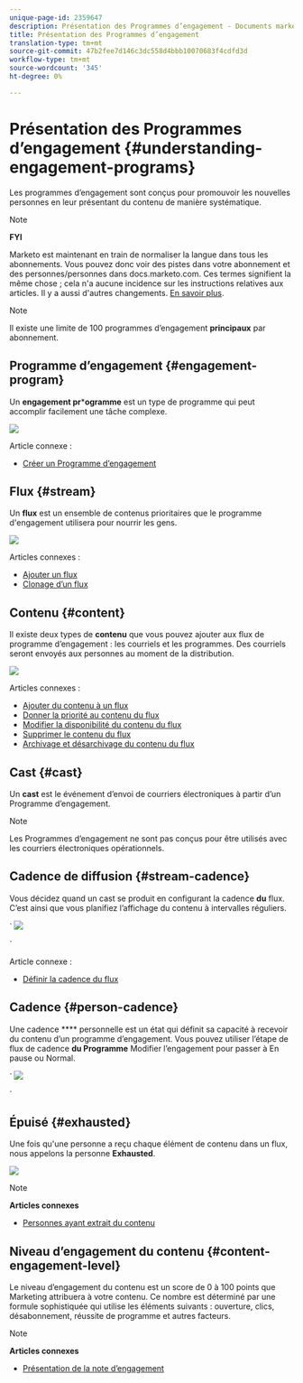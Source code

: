 ```yaml
---
unique-page-id: 2359647
description: Présentation des Programmes d’engagement - Documents marketing - Documentation du produit
title: Présentation des Programmes d’engagement
translation-type: tm+mt
source-git-commit: 47b2fee7d146c3dc558d4bbb10070683f4cdfd3d
workflow-type: tm+mt
source-wordcount: '345'
ht-degree: 0%

---
```



# Présentation des Programmes d’engagement {#understanding-engagement-programs}

Les programmes d’engagement sont conçus pour promouvoir les nouvelles personnes en leur présentant du contenu de manière systématique.

>[!NOTE]
>
>**FYI**
>
>Marketo est maintenant en train de normaliser la langue dans tous les abonnements. Vous pouvez donc voir des pistes dans votre abonnement et des personnes/personnes dans docs.marketo.com. Ces termes signifient la même chose ; cela n&#39;a aucune incidence sur les instructions relatives aux articles. Il y a aussi d&#39;autres changements. [En savoir plus](http://docs.marketo.com/display/DOCS/Updates+to+Marketo+Terminology).

>[!NOTE]
>
>Il existe une limite de 100 programmes d’engagement **principaux** par abonnement.

## Programme d’engagement {#engagement-program}

Un **engagement pr*****ogramme** est un type de programme qui peut accomplir facilement une tâche complexe.

![](assets/image2014-9-15-15-3a24-3a57.png)

Article connexe :

* [Créer un Programme d’engagement](create-an-engagement-program.md)

## Flux {#stream}

Un **flux** est un ensemble de contenus prioritaires que le programme d&#39;engagement utilisera pour nourrir les gens.

![](assets/image2014-9-15-15-3a25-3a4.png)

Articles connexes :

* [Ajouter un flux](add-a-stream.md)
* [Clonage d’un flux](../../../../product-docs/email-marketing/drip-nurturing/engagement-program-streams/clone-a-stream.md)

## Contenu {#content}

Il existe deux types de **contenu** que vous pouvez ajouter aux flux de programme d’engagement : les courriels et les programmes. Des courriels seront envoyés aux personnes au moment de la distribution.

![](assets/image2014-9-15-15-3a25-3a18.png)

Articles connexes :

* [Ajouter du contenu à un flux](add-content-to-a-stream.md)
* [Donner la priorité au contenu du flux](../../../../product-docs/email-marketing/drip-nurturing/using-stream-content/prioritize-stream-content.md)
* [Modifier la disponibilité du contenu du flux](../../../../product-docs/email-marketing/drip-nurturing/using-stream-content/edit-availability-of-stream-content.md)
* [Supprimer le contenu du flux](../../../../product-docs/email-marketing/drip-nurturing/using-stream-content/remove-stream-content.md)
* [Archivage et désarchivage du contenu du flux](../../../../product-docs/email-marketing/drip-nurturing/using-stream-content/archive-and-unarchive-stream-content.md)

## Cast {#cast}

Un **cast** est le événement d’envoi de courriers électroniques à partir d’un Programme d’engagement.

>[!NOTE]
>
>Les Programmes d’engagement ne sont pas conçus pour être utilisés avec les courriers électroniques opérationnels.

## Cadence de diffusion {#stream-cadence}

Vous décidez quand un cast se produit en configurant la cadence **du** flux. C’est ainsi que vous planifiez l’affichage du contenu à intervalles réguliers.

` ![](assets/image2014-9-15-15-3a25-3a27.png)

`

Article connexe :

* [Définir la cadence du flux](../../../../product-docs/email-marketing/drip-nurturing/engagement-program-streams/set-stream-cadence.md)

## Cadence {#person-cadence}

Une cadence **** personnelle est un état qui définit sa capacité à recevoir du contenu d’un programme d’engagement. Vous pouvez utiliser l’étape de flux de cadence **du Programme** Modifier l’engagement pour passer à En pause ou Normal.

` ![](assets/image2014-9-15-15-3a25-3a55.png)

`

## Épuisé {#exhausted}

Une fois qu&#39;une personne a reçu chaque élément de contenu dans un flux, nous appelons la personne **Exhausted**.

![](assets/image2014-9-15-15-3a26-3a5.png)

>[!NOTE]
>
>**Articles connexes**
>
>* [Personnes ayant extrait du contenu](../../../../product-docs/email-marketing/drip-nurturing/using-engagement-programs/people-who-have-exhausted-content.md)

>



## Niveau d’engagement du contenu {#content-engagement-level}

Le niveau d’engagement du contenu est un score de 0 à 100 points que Marketing attribuera à votre contenu. Ce nombre est déterminé par une formule sophistiquée qui utilise les éléments suivants : ouverture, clics, désabonnement, réussite de programme et autres facteurs.

>[!NOTE]
>
>**Articles connexes**
>
>* [Présentation de la note d’engagement](../../../../product-docs/email-marketing/drip-nurturing/reports-and-notifications/understanding-the-engagement-score.md)

>




